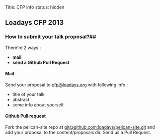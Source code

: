 Title: CFP info
status: hidden

## Loadays CFP 2013 ##
### How to submit your talk proposal?##
There're 2 ways :

* __mail__
* __send a Github Pull Request__

#### Mail 
Send your proposal to cfp@loadays.org with following info :

* title of your talk
* abstract
* some info about yourself

#### Github Pull request
Fork the pelican-site repo at [git@github.com:loadays/pelican-site.git](git@github.com:loadays/pelican-site.git) and add your proposal to the content/proposals dir. Send us a Pull Request.


